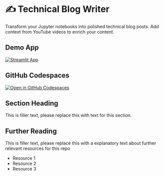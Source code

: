 # ✍️ Technical Blog Writer

Transform your Jupyter notebooks into polished technical blog posts. Add context from YouTube videos to enrich your content.

## Demo App

[![Streamlit App](https://static.streamlit.io/badges/streamlit_badge_black_white.svg)](https://write-blog.streamlit.app/)

## GitHub Codespaces

[![Open in GitHub Codespaces](https://github.com/codespaces/badge.svg)](https://codespaces.new/streamlit/app-starter-kit?quickstart=1)

## Section Heading

This is filler text, please replace this with text for this section.

## Further Reading

This is filler text, please replace this with a explanatory text about further relevant resources for this repo
- Resource 1
- Resource 2
- Resource 3
